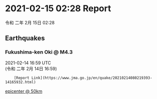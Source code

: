 # 2021-02-15 02:28 Report
令和 二年 2月 15日 02:28

## Earthquakes
### Fukushima-ken Oki @ M4.3
2021-02-14 16:59 UTC  
        (令和 二年 2月 14日 16:59)
  
        [Report Link](https://www.jma.go.jp/en/quake/20210214080219393-14165932.html)  
[epicenter @ 50km](https://www.google.com/maps/place/37°36'00%22+141°42'00%22/@37.6,141.7,17z/data=!3m1!4b1!4m5!3m4!1s0x0:0x0!8m2!3d37.6!4d141.7)